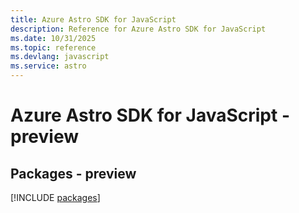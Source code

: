 ```yaml
---
title: Azure Astro SDK for JavaScript
description: Reference for Azure Astro SDK for JavaScript
ms.date: 10/31/2025
ms.topic: reference
ms.devlang: javascript
ms.service: astro
---
```

# Azure Astro SDK for JavaScript - preview
## Packages - preview
[!INCLUDE [packages](astro-index.md)]